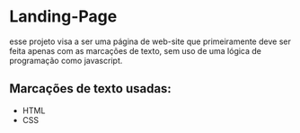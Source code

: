 # Landing-Page
esse projeto visa a ser uma página de web-site que primeiramente deve ser feita apenas com as marcações de texto, sem uso de uma lógica de programação como javascript.

Marcações de texto usadas:
 -
 - HTML
 - CSS 